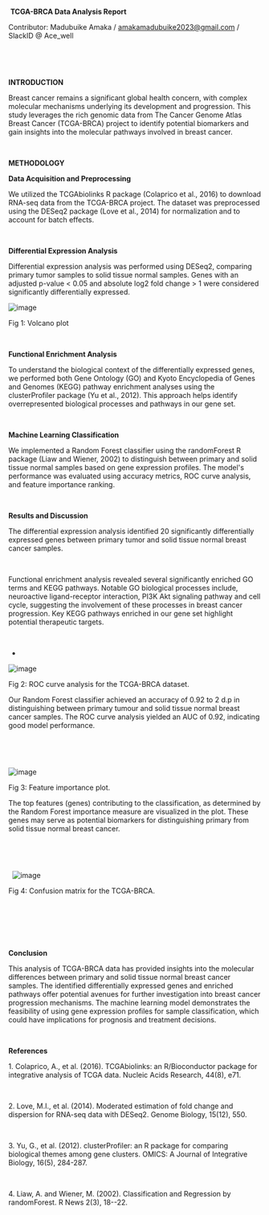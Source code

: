  **TCGA-BRCA Data Analysis Report**

Contributor: Madubuike Amaka / <amakamadubuike2023@gmail.com> / SlackID @ Ace\_well

 

 

**INTRODUCTION**

Breast cancer remains a significant global health concern, with complex molecular mechanisms underlying its development and progression. This study leverages the rich genomic data from The Cancer Genome Atlas Breast Cancer (TCGA-BRCA) project to identify potential biomarkers and gain insights into the molecular pathways involved in breast cancer.

 

**METHODOLOGY**

**Data Acquisition and Preprocessing**

We utilized the TCGAbiolinks R package (Colaprico et al., 2016) to download RNA-seq data from the TCGA-BRCA project. The dataset was preprocessed using the DESeq2 package (Love et al., 2014) for normalization and to account for batch effects.

 

**Differential Expression Analysis**

Differential expression analysis was performed using DESeq2, comparing primary tumor samples to solid tissue normal samples. Genes with an adjusted p-value < 0.05 and absolute log2 fold change > 1 were considered significantly differentially expressed.


![image](https://github.com/user-attachments/assets/afc18920-e3ff-4da3-8c9c-cdb8c71ec567)

Fig 1: Volcano plot



 

**Functional Enrichment Analysis**

To understand the biological context of the differentially expressed genes, we performed both Gene Ontology (GO) and Kyoto Encyclopedia of Genes and Genomes (KEGG) pathway enrichment analyses using the clusterProfiler package (Yu et al., 2012). This approach helps identify overrepresented biological processes and pathways in our gene set.

 

**Machine Learning Classification**

We implemented a Random Forest classifier using the randomForest R package (Liaw and Wiener, 2002) to distinguish between primary and solid tissue normal samples based on gene expression profiles. The model's performance was evaluated using accuracy metrics, ROC curve analysis, and feature importance ranking.

 

**Results and Discussion**

The differential expression analysis identified 20 significantly differentially expressed genes between primary tumor and solid tissue normal breast cancer samples.

 

Functional enrichment analysis revealed several significantly enriched GO terms and KEGG pathways. Notable GO biological processes include, neuroactive ligand-receptor interaction, PI3K Akt signaling pathway and cell cycle, suggesting the involvement of these processes in breast cancer progression. Key KEGG pathways enriched in our gene set highlight potential therapeutic targets.

 

-

![image](https://github.com/user-attachments/assets/195eb306-dda3-42cc-965f-9c7d8d2213b7)


Fig 2: ROC curve analysis for the TCGA-BRCA dataset.

Our Random Forest classifier achieved an accuracy of 0.92 to 2 d.p in distinguishing between primary tumour and solid tissue normal breast cancer samples. The ROC curve analysis yielded an AUC of 0.92, indicating good model performance.

 

 



![image](https://github.com/user-attachments/assets/1ed0d309-964f-47e1-8b5e-2173c3d40ad9)


Fig 3: Feature importance plot.

The top features (genes) contributing to the classification, as determined by the Random Forest importance measure are visualized in the plot. These genes may serve as potential biomarkers for distinguishing primary from solid tissue normal breast cancer.

 

 

 
![image](https://github.com/user-attachments/assets/a76be5d0-7a11-452d-a243-99f2edc3f4f6)


Fig 4: Confusion matrix for the TCGA-BRCA.

 

 

 

**Conclusion**

This analysis of TCGA-BRCA data has provided insights into the molecular differences between primary and solid tissue normal breast cancer samples. The identified differentially expressed genes and enriched pathways offer potential avenues for further investigation into breast cancer progression mechanisms. The machine learning model demonstrates the feasibility of using gene expression profiles for sample classification, which could have implications for prognosis and treatment decisions.

 

**References**

1\. Colaprico, A., et al. (2016). TCGAbiolinks: an R/Bioconductor package for integrative analysis of TCGA data. Nucleic Acids Research, 44(8), e71.

 

2\. Love, M.I., et al. (2014). Moderated estimation of fold change and dispersion for RNA-seq data with DESeq2. Genome Biology, 15(12), 550.

 

3\. Yu, G., et al. (2012). clusterProfiler: an R package for comparing biological themes among gene clusters. OMICS: A Journal of Integrative Biology, 16(5), 284-287.

 

4\. Liaw, A. and Wiener, M. (2002). Classification and Regression by randomForest. R News 2(3), 18--22.

 

 

 

 

 

 

 

 

 
